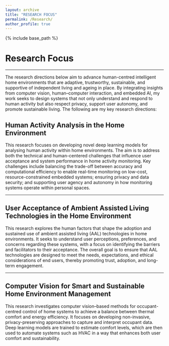 ```yaml
---
layout: archive
title: "RESEARCH FOCUS"
permalink: /Research/
author_profile: true
---
```


{% include base_path %}

# Research Focus
---

The research directions below aim to advance human-centred intelligent home environments that are adaptive, trustworthy, sustainable, and supportive of independent living and ageing in place. By integrating insights from computer vision, human–computer interaction, and embedded AI, my work seeks to design systems that not only understand and respond to human activity but also respect privacy, support user autonomy, and promote sustainable living. The following are my key research directions:


## Human Activity Analysis in the Home Environment

This research focuses on developing novel deep learning models for analysing human activity within home environments. The aim is to address both the technical and human-centered challenges that influence user acceptance and system performance in home activity monitoring. Key challenges include balancing the trade-off between accuracy and computational efficiency to enable real-time monitoring on low-cost, resource-constrained embedded systems; ensuring privacy and data security; and supporting user agency and autonomy in how monitoring systems operate within personal spaces.

---

## User Acceptance of Ambient Assisted Living Technologies in the Home Environment

This research explores the human factors that shape the adoption and sustained use of ambient assisted living (AAL) technologies in home environments. It seeks to understand user perceptions, preferences, and concerns regarding these systems, with a focus on identifying the barriers and facilitators to their acceptance. The overall goal is to ensure that AAL technologies are designed to meet the needs, expectations, and ethical considerations of end users, thereby promoting trust, adoption, and long-term engagement.

---

## Computer Vision for Smart and Sustainable Home Environment Management

This research investigates computer vision–based methods for occupant-centred control of home systems to achieve a balance between thermal comfort and energy efficiency. It focuses on developing non-invasive, privacy-preserving approaches to capture and interpret occupant data. Deep learning models are trained to estimate comfort levels, which are then used to automate systems such as HVAC in a way that enhances both user comfort and sustainability. 

